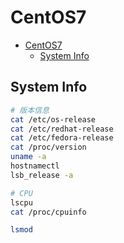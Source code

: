 # CentOS7

- [CentOS7](#centos7)
  - [System Info](#system-info)

## System Info

```bash
# 版本信息
cat /etc/os-release
cat /etc/redhat-release
cat /etc/fedora-release
cat /proc/version
uname -a
hostnamectl
lsb_release -a

# CPU
lscpu
cat /proc/cpuinfo

lsmod
```
